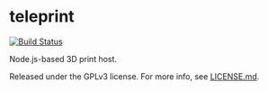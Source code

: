 # teleprint
[![Build Status](https://travis-ci.org/baconscript/teleprint.svg?branch=master)](https://travis-ci.org/baconscript/teleprint)

Node.js-based 3D print host.

Released under the GPLv3 license. For more info, see [LICENSE.md](LICENSE.md).
